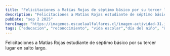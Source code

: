 ```yaml
---
title: "Felicitaciones a Matías Rojas de séptimo básico por su tercer lugar en salto largo"
description: "Felicitaciones a Matías Rojas estudiante de séptimo básico por su tercer lugar en salto largo."
pubDate: "sep 2 2025"
heroImage: "https://imagenes.escuelaalfalfares.cl/imagen-actividad-31.jpeg"
tags: ["educacion", "reconocimiento", "vida escolar","día del niño", "deporte"]
---
```


Felicitaciones a Matías Rojas estudiante de séptimo básico por su tercer lugar en salto largo.